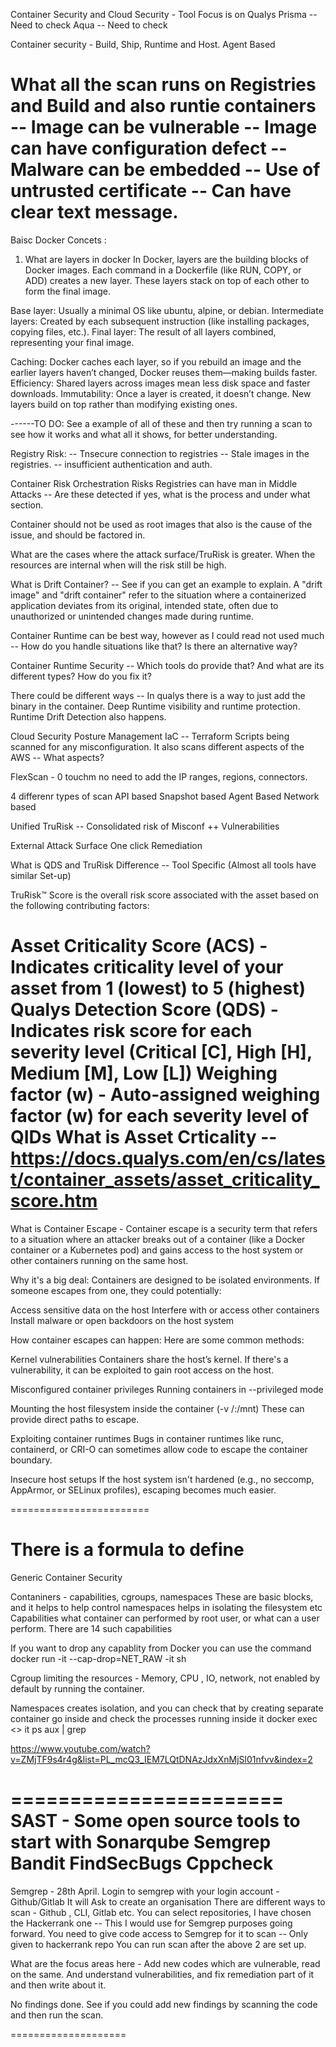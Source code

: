 Container Security and Cloud Security - Tool Focus is on 
Qualys
Prisma -- Need to check 
Aqua -- Need to check 

Container security - Build, Ship, Runtime and Host.
Agent Based

What all the scan runs on Registries and Build and also runtie containers
-- Image can be vulnerable
-- Image can have configuration defect
-- Malware can be embedded
-- Use of untrusted certificate
-- Can have clear text message.
========================

Baisc Docker Concets  :
1. What are layers in docker
In Docker, layers are the building blocks of Docker images. Each command in a Dockerfile (like RUN, COPY, or ADD) creates a new layer. These layers stack on top of each other to form the final image.

Base layer: Usually a minimal OS like ubuntu, alpine, or debian.
Intermediate layers: Created by each subsequent instruction (like installing packages, copying files, etc.).
Final layer: The result of all layers combined, representing your final image.

Caching: Docker caches each layer, so if you rebuild an image and the earlier layers haven’t changed, Docker reuses them—making builds faster.
Efficiency: Shared layers across images mean less disk space and faster downloads.
Immutability: Once a layer is created, it doesn’t change. New layers build on top rather than modifying existing ones.


------TO DO: See a example of all of these and then try running a scan to see how it works and what all it shows, for better understanding.

Registry Risk:
-- Tnsecure connection to registries
-- Stale images in the registries.
-- insufficient authentication and auth.

Container Risk 
Orchestration Risks
Registries can have man in Middle Attacks -- Are these detected if yes, what is the process and under what section.

Container should not be used as root images that also is the cause of the issue, and should be factored in.

What are the cases where the attack surface/TruRisk is greater.
When the resources are internal when will the risk still be high.

What is Drift Container? -- See if you can get an example to explain.
A "drift image" and "drift container" refer to the situation where a containerized application deviates from its original, intended state, often due to unauthorized or unintended changes made during runtime.

Container Runtime can be best way, however as I could read not used much -- How do you handle situations like that?
Is there an alternative way?

Container Runtime Security -- Which tools do provide that? And what are its different types?
How do you fix it?

There could be different ways -- In qualys there is a way to just add the binary in the container.
Deep Runtime visibility  and runtime protection.
Runtime Drift Detection also happens.


Cloud Security Posture Management
IaC -- Terraform Scripts being scanned for any misconfiguration.
It also scans different aspects of the AWS -- What aspects?

FlexScan - 
0 touchm no need to add the IP ranges, regions, connectors.

4 differenr types of scan 
API based
Snapshot based
Agent Based
Network based

Unified TruRisk -- Consolidated risk of Misconf ++ Vulnerabilities

External Attack Surface
One click Remediation

What is QDS and TruRisk Difference -- Tool Specific (Almost all tools have similar Set-up)

TruRisk™ Score is the overall risk score associated with the asset based on the following contributing factors:

Asset Criticality Score (ACS) - Indicates criticality level of your asset from 1 (lowest) to 5 (highest) 
Qualys Detection Score (QDS) -  Indicates risk score for each severity level (Critical [C], High [H], Medium [M], Low [L])
Weighing factor (w) - Auto-assigned weighing factor (w) for each severity level of QIDs
What is Asset Crticality -- 
https://docs.qualys.com/en/cs/latest/container_assets/asset_criticality_score.htm
=======================
What is Container Escape - 
Container escape is a security term that refers to a situation where an attacker breaks out of a container (like a Docker container or a Kubernetes pod) and gains access to the host system or other containers running on the same host.

Why it's a big deal:
Containers are designed to be isolated environments. If someone escapes from one, they could potentially:

Access sensitive data on the host
Interfere with or access other containers
Install malware or open backdoors on the host system


How container escapes can happen:
Here are some common methods:

Kernel vulnerabilities
Containers share the host’s kernel. If there's a vulnerability, it can be exploited to gain root access on the host.

Misconfigured container privileges
Running containers in --privileged mode

Mounting the host filesystem inside the container (-v /:/mnt)
These can provide direct paths to escape.

Exploiting container runtimes
Bugs in container runtimes like runc, containerd, or CRI-O can sometimes allow code to escape the container boundary.

Insecure host setups
If the host system isn't hardened (e.g., no seccomp, AppArmor, or SELinux profiles), escaping becomes much easier.

========================

There is a formula to define 
==============
Generic Container Security 

Contaniners - capabilities, cgroups, namespaces 
These are basic blocks, and it helps to help control
namespaces helps in isolating the filesystem etc
Capabilities what container can performed by root user, or what can a user perform.
There are 14 such capabilities

If you want to drop any capablity from Docker you can use the command 
docker run -it --cap-drop=NET\_RAW -it sh

Cgroup limiting the resources - Memory, CPU , IO, network, not enabled by default by running the container.

Namespaces creates isolation, and you can check that by creating separate container go inside and check the processes running inside it 
docker exec <> it ps aux | grep <process>


https://www.youtube.com/watch?v=ZMjTF9s4r4g&list=PL_mcQ3_IEM7LQtDNAzJdxXnMjSl01nfvv&index=2

=======================
SAST - Some open source tools to start with 
Sonarqube
Semgrep 
Bandit
FindSecBugs
Cppcheck
=============

Semgrep - 28th April.
Login to semgrep with your login account - Github/Gitlab
It will Ask to create an organisation
There are different ways to scan - Github , CLI, Gitlab etc.
You can select repositories, I have chosen the Hackerrank one -- This I would use for Semgrep purposes going forward.
You need to give code access to Semgrep for it to scan -- Only given to hackerrank repo
You can run scan after the above 2 are set up.

What are the focus areas here - Add new codes which are vulnerable, read on the same.
And understand vulnerabilities, and fix remediation part of it and then write about it.

No findings done.
See if you could add new findings by scanning the code and then run the scan.

====================









